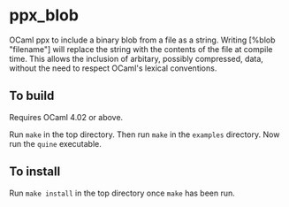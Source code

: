 ppx_blob
========

OCaml ppx to include a binary blob from a file as a string. Writing [%blob
"filename"] will replace the string with the contents of the file at
compile time. This allows the inclusion of arbitary, possibly compressed, data,
without the need to respect OCaml's lexical conventions.

To build
--------

Requires OCaml 4.02 or above.

Run `make` in the top directory. Then run `make` in the `examples` directory.
Now run the `quine` executable.

To install
----------

Run `make install` in the top directory once `make` has been run.

